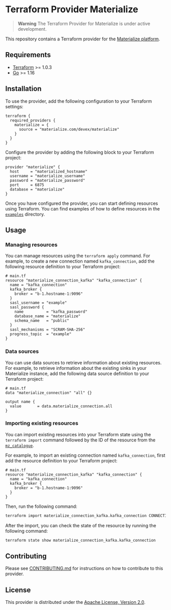 # Terraform Provider Materialize

> **Warning**
> The Terraform Provider for Materialize is under active development.

This repository contains a Terraform provider for the [Materialize platform](https://cloud.materialize.com/).

## Requirements

* [Terraform](https://www.terraform.io/downloads.html) >= 1.0.3
* [Go](https://golang.org/doc/install) >= 1.16

## Installation

To use the provider, add the following configuration to your Terraform settings:

```hcl
terraform {
  required_providers {
    materialize = {
      source = "materialize.com/devex/materialize"
    }
  }
}
```

Configure the provider by adding the following block to your Terraform project:

```hcl
provider "materialize" {
  host     = "materialized_hostname"
  username = "materialize_username"
  password = "materialize_password"
  port     = 6875
  database = "materialize"
}
```

Once you have configured the provider, you can start defining resources using Terraform. You can find examples of how to define resources in the [`examples`](./examples/) directory.

## Usage

### Managing resources

You can manage resources using the `terraform apply` command. For example, to create a new connection named `kafka_connection`, add the following resource definition to your Terraform project:

```hcl
# main.tf
resource "materialize_connection_kafka" "kafka_connection" {
  name = "kafka_connection"
  kafka_broker {
    broker = "b-1.hostname-1:9096"
  }
  sasl_username = "example"
  sasl_password {
    name          = "kafka_password"
    database_name = "materialize"
    schema_name   = "public"
  }
  sasl_mechanisms = "SCRAM-SHA-256"
  progress_topic  = "example"
}
```

### Data sources

You can use data sources to retrieve information about existing resources. For example, to retrieve information about the existing sinks in your Materialize instance, add the following data source definition to your Terraform project:

```hcl
# main.tf
data "materialize_connection" "all" {}

output name {
  value       = data.materialize_connection.all
}
```

### Importing existing resources

You can import existing resources into your Terraform state using the `terraform import` command followed by the ID of the resource from the [`mz_catalogue`](https://materialize.com/docs/sql/system-catalog/mz_catalog/).

For example, to import an existing connection named `kafka_connection`, first add the resource definition to your Terraform project:

```hcl
# main.tf
resource "materialize_connection_kafka" "kafka_connection" {
  name = "kafka_connection"
  kafka_broker {
    broker = "b-1.hostname-1:9096"
  }
}
```

Then, run the following command:

```bash
terraform import materialize_connection_kafka.kafka_connection CONNECTION_ID
```

After the import, you can check the state of the resource by running the following command:

```bash
terraform state show materialize_connection_kafka.kafka_connection
```

## Contributing

Please see [CONTRIBUTING.md](CONTRIBUTING.md) for instructions on how to contribute to this provider.

## License

This provider is distributed under the [Apache License, Version 2.0](LICENSE).

[Materialize Cloud]: https://cloud.materialize.com
